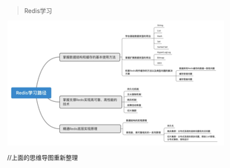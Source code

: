 
> Redis学习





![image-20230809153419474](README.assets/image-20230809153419474.png)

//上面的思维导图重新整理

